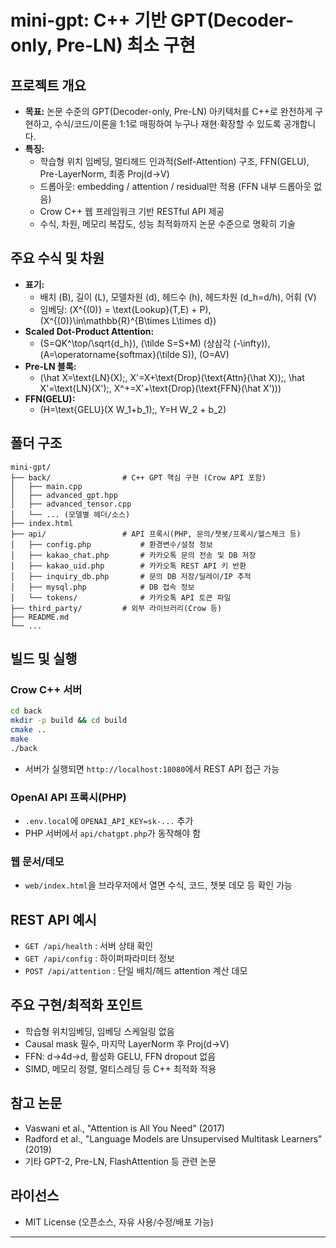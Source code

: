 # mini-gpt: C++ 기반 GPT(Decoder-only, Pre-LN) 최소 구현

## 프로젝트 개요

- **목표:** 논문 수준의 GPT(Decoder-only, Pre-LN) 아키텍처를 C++로 완전하게 구현하고, 수식/코드/이론을 1:1로 매핑하여 누구나 재현·확장할 수 있도록 공개합니다.
- **특징:**  
  - 학습형 위치 임베딩, 멀티헤드 인과적(Self-Attention) 구조, FFN(GELU), Pre-LayerNorm, 최종 Proj(d→V)
  - 드롭아웃: embedding / attention / residual만 적용 (FFN 내부 드롭아웃 없음)
  - Crow C++ 웹 프레임워크 기반 RESTful API 제공
  - 수식, 차원, 메모리 복잡도, 성능 최적화까지 논문 수준으로 명확히 기술

## 주요 수식 및 차원

- **표기:**  
  - 배치 \(B\), 길이 \(L\), 모델차원 \(d\), 헤드수 \(h\), 헤드차원 \(d_h=d/h\), 어휘 \(V\)
  - 임베딩: \(X^{(0)} = \text{Lookup}(T,E) + P\),  \(X^{(0)}\in\mathbb{R}^{B\times L\times d}\)
- **Scaled Dot-Product Attention:**  
  - \(S=QK^\top/\sqrt{d_h}\), \(\tilde S=S+M\) (상삼각 \(-\infty\)), \(A=\operatorname{softmax}(\tilde S)\), \(O=AV\)
- **Pre-LN 블록:**  
  - \(\hat X=\text{LN}(X);\, X'=X+\text{Drop}(\text{Attn}(\hat X));\, \hat X'=\text{LN}(X');\, X^+=X'+\text{Drop}(\text{FFN}(\hat X'))\)
- **FFN(GELU):**  
  - \(H=\text{GELU}(X W_1+b_1);\, Y=H W_2 + b_2\)

## 폴더 구조

```
mini-gpt/
├── back/                # C++ GPT 핵심 구현 (Crow API 포함)
│   ├── main.cpp
│   ├── advanced_gpt.hpp
│   ├── advanced_tensor.cpp
│   └── ... (모델별 헤더/소스)
├── index.html  
├── api/                 # API 프록시(PHP, 문의/챗봇/프록시/헬스체크 등)
│   ├── config.php           # 환경변수/설정 정보
│   ├── kakao_chat.php       # 카카오톡 문의 전송 및 DB 저장
│   ├── kakao_uid.php        # 카카오톡 REST API 키 반환
│   ├── inquiry_db.php       # 문의 DB 저장/딜레이/IP 추적
│   ├── mysql.php            # DB 접속 정보
│   └── tokens/              # 카카오톡 API 토큰 파일
├── third_party/         # 외부 라이브러리(Crow 등)
├── README.md
└── ...
```

## 빌드 및 실행

### Crow C++ 서버

```bash
cd back
mkdir -p build && cd build
cmake ..
make
./back
```

- 서버가 실행되면 `http://localhost:18080`에서 REST API 접근 가능

### OpenAI API 프록시(PHP)

- `.env.local`에 `OPENAI_API_KEY=sk-...` 추가
- PHP 서버에서 `api/chatgpt.php`가 동작해야 함

### 웹 문서/데모

- `web/index.html`을 브라우저에서 열면 수식, 코드, 챗봇 데모 등 확인 가능

## REST API 예시

- `GET /api/health` : 서버 상태 확인
- `GET /api/config` : 하이퍼파라미터 정보
- `POST /api/attention` : 단일 배치/헤드 attention 계산 데모

## 주요 구현/최적화 포인트

- 학습형 위치임베딩, 임베딩 스케일링 없음
- Causal mask 필수, 마지막 LayerNorm 후 Proj(d→V)
- FFN: d→4d→d, 활성화 GELU, FFN dropout 없음
- SIMD, 메모리 정렬, 멀티스레딩 등 C++ 최적화 적용

## 참고 논문

- Vaswani et al., "Attention is All You Need" (2017)
- Radford et al., "Language Models are Unsupervised Multitask Learners" (2019)
- 기타 GPT-2, Pre-LN, FlashAttention 등 관련 논문

## 라이선스

- MIT License (오픈소스, 자유 사용/수정/배포 가능)

---

